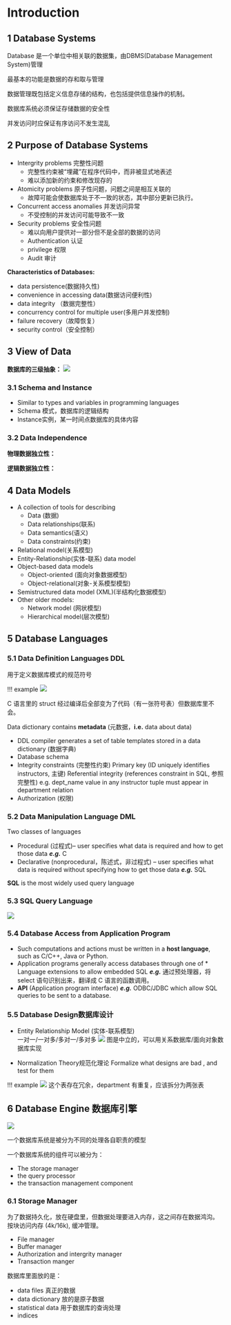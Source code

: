 # Introduction

## 1 Database Systems

Database 是一个单位中相关联的数据集，由DBMS(Database Management System)管理

最基本的功能是数据的存和取与管理

数据管理既包括定义信息存储的结构，也包括提供信息操作的机制。

数据库系统必须保证存储数据的安全性

并发访问时应保证有序访问不发生混乱

## 2 Purpose of Database Systems

- Intergrity problems 完整性问题
    - 完整性约束被“埋藏”在程序代码中，而非被显式地表述
    - 难以添加新的约束和修改现存的
- Atomicity problems 原子性问题，问题之间是相互关联的
    - 故障可能会使数据库处于不一致的状态，其中部分更新已执行。
- Concurrent access anomalies  并发访问异常
    - 不受控制的并发访问可能导致不一致
- Security problems 安全性问题
    - 难以向用户提供对一部分但不是全部的数据的访问
    - Authentication 认证
    - privilege 权限
    - Audit 审计

**Characteristics of Databases:**
- data persistence(数据持久性)
- convenience in accessing data(数据访问便利性)
- data integrity （数据完整性）
- concurrency control for multiple user(多用户并发控制)
- failure recovery（故障恢复） 
- security  control（安全控制）

## 3 View of Data
**数据库的三级抽象：**
![](assets/chaper%201%20Introduction/file-20250217111524611.png)

### 3.1 Schema and Instance

- Similar to types and variables in programming languages
- Schema 模式，数据库的逻辑结构
- Instance实例，某一时间点数据库的具体内容

### 3.2 Data Independence

**物理数据独立性：**


**逻辑数据独立性：**



## 4 Data Models

- A collection of tools for describing 
    - Data (数据)
    - Data relationships(联系)
    - Data semantics(语义)
    - Data constraints(约束)
- Relational model(关系模型)
- Entity-Relationship(实体-联系) data model 
- Object-based data models 
    - Object-oriented  (面向对象数据模型)
    - Object-relational(对象-关系模型模型)
- Semistructured data model  (XML)(半结构化数据模型)
- Other older models:
    - Network model  (网状模型)
    - Hierarchical model(层次模型)

## 5 Database Languages

### 5.1 Data Definition Languages DDL

用于定义数据库模式的规范符号

!!! example 
    ![](assets/chaper%201%20Introduction/file-20250217120416486.png)

C 语言里的 struct 经过编译后全部变为了代码（有一张符号表）但数据库里不会。

Data dictionary contains **metadata** (元数据，**i.e.** data about data)

- DDL compiler generates a set of table templates stored in a data dictionary (数据字典)
- Database schema
- Integrity constraints (完整性约束) Primary key (ID uniquely identifies instructors, 主键) Referential integrity (references constraint in SQL, 参照完整性) e.g. dept_name value in any instructor tuple must appear in department relation
- Authorization (权限)

### 5.2 Data Manipulation Language DML

Two classes of languages

- Procedural (过程式)– user specifies what data is required and how to get those data **_e.g._** C
- Declarative (nonprocedural，陈述式，非过程式) – user specifies what data is required without specifying how to get those data **_e.g._** SQL

**SQL** is the most widely used query language

### 5.3 SQL Query Language
![](assets/chaper%201%20Introduction/file-20250217120637471.png)

### 5.4 Database Access from Application Program

- Such computations and actions must be written in a **host language**, such as C/C++, Java or Python.
- Application programs generally access databases through one of * Language extensions to allow embedded SQL **_e.g._** 通过预处理器，将 select 语句识别出来，翻译成 C 语言的函数调用。 
- **API** (Application program interface) **_e.g._** ODBC/JDBC which allow SQL queries to be sent to a database.

### 5.5 Database Design数据库设计

- Entity Relationship Model (实体-联系模型)  
    一对一/一对多/多对一/多对多
    ![](assets/chaper%201%20Introduction/file-20250217121108710.png)
图是中立的，可以用关系数据库/面向对象数据库实现

- Normalization Theory规范化理论
    Formalize what designs are bad , and test for them

!!! example
    ![](assets/chaper%201%20Introduction/file-20250217121353152.png)
    这个表存在冗余，department 有重复，应该拆分为两张表

## 6 Database Engine 数据库引擎
![](assets/chaper%201%20Introduction/file-20250217121523133.png)

一个数据库系统是被分为不同的处理各自职责的模型

一个数据库系统的组件可以被分为：
- The storage manager
- the query processor
- the transaction management component

### 6.1 Storage Manager

为了数据持久化，放在硬盘里，但数据处理要进入内存，这之间存在数据鸿沟。  
按块访问内存 (4k/16k), 缓冲管理。

- File manager
- Buffer manager
- Authorization and intergrity manager
- Transaction manger

数据库里面放的是：
- data files 真正的数据
- data dictionary 放的是原子数据
- statistical data 用于数据库的查询处理
- indices
